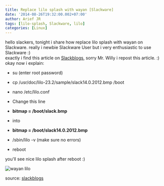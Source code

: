 ```yaml
---
title: Replace lilo splash with wayan [Slackware]
date: '2014-08-26T19:32:00.002+07:00'
author: Arief JR
tags: [lilo-splash, Slackware, lilo]
categories: [Linux]
---
```


hello slackers, tonight i share how replace lilo splash with wayan on Slackware. really i newbie Slackware User but i very enthusiastic to use Slackware :)  
exactly i find this article on [Slackblogs](https://slackblogs.blogspot.com), sorry Mr. Willy i repost this article. :)  
okay now i explain:  


* su (enter root password)
* cp /usr/doc/lilo-23.2/sample/slack14.0.2012.bmp /boot
* nano /etc/lilo.conf
* Change this line

* **bitmap = /boot/slack.bmp**
* into
* **bitmap = /boot/slack14.0.2012.bmp**

* /sbin/lilo -v (make sure no errors)
* reboot

  
you'll see nice lilo splash after reboot :)

![wayan lilo](https://slackware.osuosl.org/slackware-14.0/source/a/lilo/slack14.0.2012.bmp)

source: [slackblogs](https://slackblogs.blogspot.com)